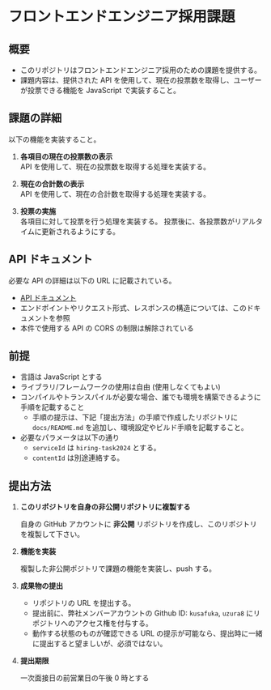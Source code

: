 # フロントエンドエンジニア採用課題

## 概要

- このリポジトリはフロントエンドエンジニア採用のための課題を提供する。
- 課題内容は、提供された API を使用して、現在の投票数を取得し、ユーザーが投票できる機能を JavaScript で実装すること。

## 課題の詳細

以下の機能を実装すること。

1. **各項目の現在の投票数の表示**  
   API を使用して、現在の投票数を取得する処理を実装する。

2. **現在の合計数の表示**  
   API を使用して、現在の合計数を取得する処理を実装する。

3. **投票の実施**  
   各項目に対して投票を行う処理を実装する。
   投票後に、各投票数がリアルタイムに更新されるようにする。

## API ドキュメント

必要な API の詳細は以下の URL に記載されている。

- [API ドキュメント](https://content-api-docs.palr.link/)
- エンドポイントやリクエスト形式、レスポンスの構造については、このドキュメントを参照
- 本件で使用する API の CORS の制限は解除されている

## 前提

- 言語は JavaScript とする
- ライブラリ/フレームワークの使用は自由 (使用しなくてもよい)
- コンパイルやトランスパイルが必要な場合、誰でも環境を構築できるように手順を記載すること
  - 手順の提示は、下記「提出方法」の手順で作成したリポジトリに `docs/README.md` を追加し、環境設定やビルド手順を記載すること。
- 必要なパラメータは以下の通り
  - `serviceId` は `hiring-task2024` とする。
  - `contentId` は別途連絡する。

## 提出方法

1. **このリポジトリを自身の非公開リポジトリに複製する**

   自身の GitHub アカウントに **非公開** リポジトリを作成し、このリポジトリを複製して下さい。

2. **機能を実装**

   複製した非公開ポジトリで課題の機能を実装し、push する。

3. **成果物の提出**

   - リポジトリの URL を提出する。
   - 提出前に、弊社メンバーアカウントの Github ID: `kusafuka`, `uzura8` にリポジトリへのアクセス権を付与する。
   - 動作する状態のものが確認できる URL の提示が可能なら、提出時に一緒に提出すると望ましいが、必須ではない。

4. **提出期限**

   一次面接日の前営業日の午後 0 時とする
